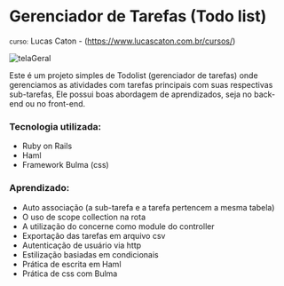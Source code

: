 # Gerenciador de Tarefas (Todo list)

<small>curso:</small> Lucas Caton - (https://www.lucascaton.com.br/cursos/)

![telaGeral](/Users/wendellopes/Desktop/nvProg/caton/todo/app/assets/images/telaGeral.png)

Este é um projeto simples de Todolist (gerenciador de tarefas) onde gerenciamos as atividades com tarefas principais com suas respectivas sub-tarefas, Ele possui boas abordagem de aprendizados, seja no back-end ou no front-end. 

### Tecnologia utilizada:

* Ruby on Rails
* Haml
* Framework Bulma (css)

### Aprendizado:

* Auto associação (a sub-tarefa e a tarefa pertencem a mesma tabela)
* O uso de scope collection na rota
* A utilização do concerne como module do controller
* Exportação das tarefas em arquivo csv 
* Autenticação de usuário via http
* Estilização basiadas em condicionais
* Prática de escrita em Haml 
* Prática de css com Bulma